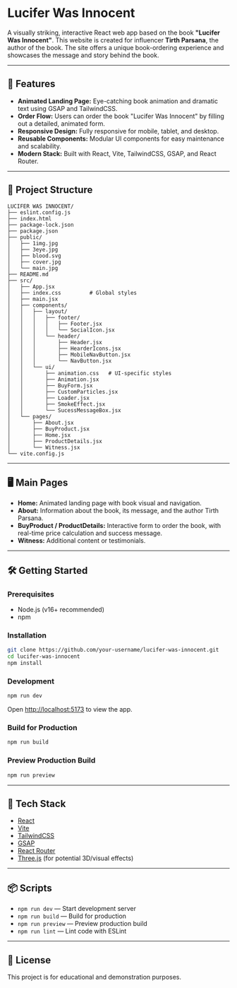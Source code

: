 # Lucifer Was Innocent

A visually striking, interactive React web app based on the book **"Lucifer Was Innocent"**. This website is created for influencer **Tirth Parsana**, the author of the book. The site offers a unique book-ordering experience and showcases the message and story behind the book.

---

## 🚀 Features

- **Animated Landing Page:** Eye-catching book animation and dramatic text using GSAP and TailwindCSS.
- **Order Flow:** Users can order the book "Lucifer Was Innocent" by filling out a detailed, animated form.
- **Responsive Design:** Fully responsive for mobile, tablet, and desktop.
- **Reusable Components:** Modular UI components for easy maintenance and scalability.
- **Modern Stack:** Built with React, Vite, TailwindCSS, GSAP, and React Router.

---

## 📁 Project Structure

```
LUCIFER WAS INNOCENT/
├── eslint.config.js
├── index.html
├── package-lock.json
├── package.json
├── public/
│   ├── 1img.jpg
│   ├── 3eye.jpg
│   ├── blood.svg
│   ├── cover.jpg
│   └── main.jpg
├── README.md
├── src/
│   ├── App.jsx
│   ├── index.css         # Global styles
│   ├── main.jsx
│   ├── components/
│   │   ├── layout/
│   │   │   ├── footer/
│   │   │   │   ├── Footer.jsx
│   │   │   │   └── SocialIcon.jsx
│   │   │   └── header/
│   │   │       ├── Header.jsx
│   │   │       ├── HearderIcons.jsx
│   │   │       ├── MobileNavButton.jsx
│   │   │       └── NavButton.jsx
│   │   └── ui/
│   │       ├── animation.css   # UI-specific styles
│   │       ├── Animation.jsx
│   │       ├── BuyForm.jsx
│   │       ├── CustomParticles.jsx
│   │       ├── Loader.jsx
│   │       ├── SmokeEffect.jsx
│   │       └── SucessMessageBox.jsx
│   └── pages/
│       ├── About.jsx
│       ├── BuyProduct.jsx
│       ├── Home.jsx
│       ├── ProductDetails.jsx
│       └── Witness.jsx
└── vite.config.js
```

---

## 🖥️ Main Pages

- **Home:** Animated landing page with book visual and navigation.
- **About:** Information about the book, its message, and the author Tirth Parsana.
- **BuyProduct / ProductDetails:** Interactive form to order the book, with real-time price calculation and success message.
- **Witness:** Additional content or testimonials.

---

## 🛠️ Getting Started

### Prerequisites

- Node.js (v16+ recommended)
- npm

### Installation

```bash
git clone https://github.com/your-username/lucifer-was-innocent.git
cd lucifer-was-innocent
npm install
```

### Development

```bash
npm run dev
```

Open [http://localhost:5173](http://localhost:5173) to view the app.

### Build for Production

```bash
npm run build
```

### Preview Production Build

```bash
npm run preview
```

---

## 🧩 Tech Stack

- [React](https://react.dev/)
- [Vite](https://vitejs.dev/)
- [TailwindCSS](https://tailwindcss.com/)
- [GSAP](https://greensock.com/gsap/)
- [React Router](https://reactrouter.com/)
- [Three.js](https://threejs.org/) (for potential 3D/visual effects)

---

## 📦 Scripts

- `npm run dev` — Start development server
- `npm run build` — Build for production
- `npm run preview` — Preview production build
- `npm run lint` — Lint code with ESLint

---

## 📄 License

This project is for educational and demonstration purposes.
